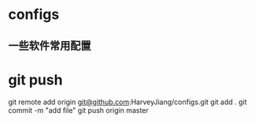# configs


## 一些软件常用配置


# git push

git remote add origin git@github.com:HarveyJiang/configs.git
git add .
git commit -m "add file"
git push origin master


